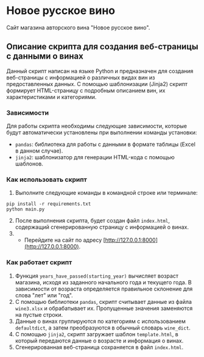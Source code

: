 # Новое русское вино

Сайт магазина авторского вина "Новое русское вино".

## Описание скрипта для создания веб-страницы с данными о винах

Данный скрипт написан на языке Python и предназначен для создания веб-страницы с информацией о различных видах вин из предоставленных данных. С помощью шаблонизации (Jinja2) скрипт формирует HTML-страницу с подробным описанием вин, их характеристиками и категориями.

### Зависимости

Для работы скрипта необходимы следующие зависимости, которые будут автоматически установлены при выполнении команды установки:
- `pandas`: библиотека для работы с данными в формате таблицы (Excel в данном случае).
- `jinja2`: шаблонизатор для генерации HTML-кода с помощью шаблонов.

### Как использовать скрипт

1. Выполните следующие команды в командной строке или терминале:

```
pip install -r requirements.txt
python main.py
```
2. После выполнения скрипта, будет создан файл `index.html`, содержащий сгенерированную страницу с информацией о винах.
3. - Перейдите на сайт по адресу [http://127.0.0.1:8000](http://127.0.0.1:8000).

### Как работает скрипт

1. Функция `years_have_passed(starting_year)` вычисляет возраст магазина, исходя из заданного начального года и текущего года. В зависимости от возраста определяется правильное склонение для слова "лет" или "год".
2. С помощью библиотеки `pandas`, скрипт считывает данные из файла `wine3.xlsx` и обрабатывает их. Пропущенные значения заменяются на пустые строки.
3. Данные о винах группируются по категориям с использованием `defaultdict`, а затем преобразуются в обычный словарь `wine_dict`.
4. С помощью `jinja2`, скрипт загружает шаблон `template.html`, в который передаются данные о возрасте и информация о винах.
5. Сгенерированная веб-страница сохраняется в файл `index.html`.
